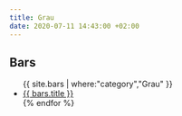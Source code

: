 ```yaml
---
title: Grau
date: 2020-07-11 14:43:00 +02:00
---
```


## Bars
<ul>
{{ site.bars | where:"category","Grau" }}
<li><a href="{{ bars.url }}"> {{ bars.title }}</a> </li>
{% endfor %}
</ul>